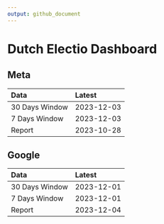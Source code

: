 ```yaml
---
output: github_document
---
```


# Dutch Electio Dashboard



## Meta


|Data           |Latest     |
|:--------------|:----------|
|30 Days Window |2023-12-03 |
|7 Days Window  |2023-12-03 |
|Report         |2023-10-28 |

## Google


|Data           |Latest     |
|:--------------|:----------|
|30 Days Window |2023-12-01 |
|7 Days Window  |2023-12-01 |
|Report         |2023-12-04 |

